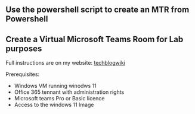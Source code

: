 ## Use the powershell script to create an MTR from Powershell


## Create a Virtual Microsoft Teams Room for Lab purposes

Full instructions are on my website: [techblogwiki](https://techblogwiki.azurewebsites.net/index.php/knowledge-base/microsoft-teams-room-creation/)

Prerequisites:
- Windows VM running winodws 11
- Office 365 tennant with administration rights
- Microsoft teams Pro or Basic licence
- Access to the windows 11 Image

